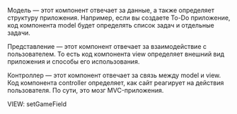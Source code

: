Модель — этот компонент отвечает за данные, а также определяет структуру приложения. Например, если вы создаете To-Do приложение, код компонента model будет определять список задач и отдельные задачи.

Представление — этот компонент отвечает за взаимодействие с пользователем. То есть код компонента view определяет внешний вид приложения и способы его использования.

Контроллер — этот компонент отвечает за связь между model и view. Код компонента controller определяет, как сайт реагирует на действия пользователя. По сути, это мозг MVC-приложения.

VIEW:
setGameField


